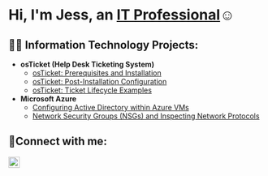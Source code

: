 <h1>Hi, I'm Jess, an <a href="https://linkedin.com/in/jessica-pamal-83ab4227a">IT Professional</a>☺</h1>

<h2>👨‍💻 Information Technology Projects:</h2>

- <b>osTicket (Help Desk Ticketing System)</b>
  - [osTicket: Prerequisites and Installation](https://github.com/jessicampamal/osticket-prereqs)
  - [osTicket: Post-Installation Configuration](https://github.com/jessicampamal/post-install-config)
  - [osTicket: Ticket Lifecycle Examples](https://github.com/jessicampamal/ticket-lifecycle)
- <b>Microsoft Azure</b>
  - [Configuring Active Directory within Azure VMs](https://github.com/jessicampamal/configure-ad)
  - [Network Security Groups (NSGs) and Inspecting Network Protocols](https://github.com/jessicampamal/azure-network-protocols)

<h2>🤳Connect with me:</h2>

[<img align="left" alt="Josh | LinkedIn" width="22px" src="https://cdn.jsdelivr.net/npm/simple-icons@v3/icons/linkedin.svg" />][linkedin]

[linkedin]: https://linkedin.com/in/jessica-pamal-83ab4227a
